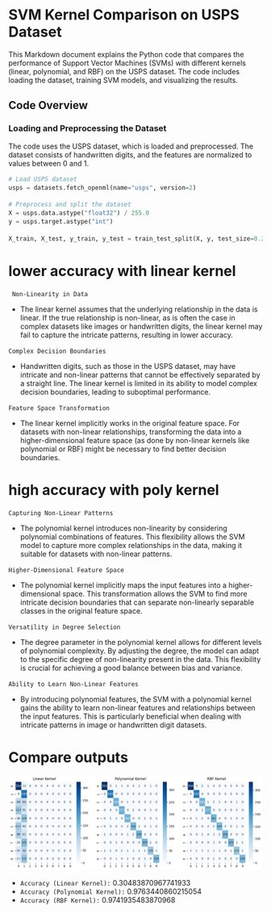 # SVM Kernel Comparison on USPS Dataset

This Markdown document explains the Python code that compares the performance of Support Vector Machines (SVMs) with different kernels (linear, polynomial, and RBF) on the USPS dataset. The code includes loading the dataset, training SVM models, and visualizing the results.

## Code Overview

### Loading and Preprocessing the Dataset

The code uses the USPS dataset, which is loaded and preprocessed. The dataset consists of handwritten digits, and the features are normalized to values between 0 and 1.

```python
# Load USPS dataset
usps = datasets.fetch_openml(name="usps", version=2)

# Preprocess and split the dataset
X = usps.data.astype("float32") / 255.0
y = usps.target.astype("int")

X_train, X_test, y_train, y_test = train_test_split(X, y, test_size=0.2, random_state=42)
```
# lower accuracy with linear kernel 
` Non-Linearity in Data`
- The linear kernel assumes that the underlying relationship in the data is linear. If the true relationship is non-linear, as is often the case in complex datasets like images or handwritten digits, the linear kernel may fail to capture the intricate patterns, resulting in lower accuracy.

`Complex Decision Boundaries`

- Handwritten digits, such as those in the USPS dataset, may have intricate and non-linear patterns that cannot be effectively separated by a straight line. The linear kernel is limited in its ability to model complex decision boundaries, leading to suboptimal performance.

`Feature Space Transformation`
- The linear kernel implicitly works in the original feature space. For datasets with non-linear relationships, transforming the data into a higher-dimensional feature space (as done by non-linear kernels like polynomial or RBF) might be necessary to find better decision boundaries.

# high accuracy with poly kernel 

`Capturing Non-Linear Patterns`
- The polynomial kernel introduces non-linearity by considering polynomial combinations of features. This flexibility allows the SVM model to capture more complex relationships in the data, making it suitable for datasets with non-linear patterns.

`Higher-Dimensional Feature Space`
- The polynomial kernel implicitly maps the input features into a higher-dimensional space. This transformation allows the SVM to find more intricate decision boundaries that can separate non-linearly separable classes in the original feature space.

`Versatility in Degree Selection`
- The degree parameter in the polynomial kernel allows for different levels of polynomial complexity. By adjusting the degree, the model can adapt to the specific degree of non-linearity present in the data. This flexibility is crucial for achieving a good balance between bias and variance.

`Ability to Learn Non-Linear Features`
- By introducing polynomial features, the SVM with a polynomial kernel gains the ability to learn non-linear features and relationships between the input features. This is particularly beneficial when dealing with intricate patterns in image or handwritten digit datasets.

# Compare outputs
 ![USPS](output.png)
- `Accuracy (Linear Kernel):` 0.30483870967741933
- `Accuracy (Polynomial Kernel):` 0.9763440860215054
- `Accuracy (RBF Kernel):` 0.9741935483870968